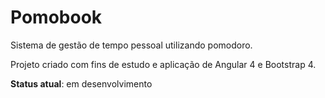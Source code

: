# Pomobook

Sistema de gestão de tempo pessoal utilizando pomodoro.

Projeto criado com fins de estudo e aplicação de Angular 4 e Bootstrap 4.

**Status atual**: em desenvolvimento

